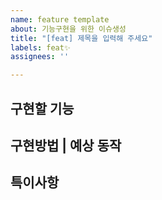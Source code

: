 ```yaml
---
name: feature template
about: 기능구현을 위한 이슈생성
title: "[feat] 제목을 입력해 주세요"
labels: feat✨
assignees: ''

---
```


**구현할 기능**
---


**구현방법 | 예상 동작**
---


**특이사항**
---

